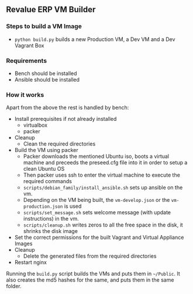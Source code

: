 ## Revalue ERP VM Builder


### Steps to build a VM Image

* `python build.py` builds a new Production VM, a Dev VM and a Dev Vagrant Box


### Requirements 

* Bench should be installed
* Ansible should be installed


### How it works

Apart from the above the rest is handled by bench:

* Install prerequisites if not already installed
	- virtualbox
	- packer
* Cleanup
	- Clean the required directories
* Build the VM using packer
	- Packer downloads the mentioned Ubuntu iso, boots a virtual machine and preceeds the preseed.cfg file into it in order to setup a clean Ubuntu OS
	- Then packer uses ssh to enter the virtual machine to execute the required commands
	- `scripts/debian_family/install_ansible.sh` sets up ansible on the vm.
	- Depending on the VM being built, the `vm-develop.json` or the `vm-production.json` is used
	- `scripts/set_message.sh` sets welcome message (with update instructions) in the vm.
	- `scripts/cleanup.sh` writes zeros to all the free space in the disk, it shrinks the disk image
* Set the correct permissions for the built Vagrant and Virtual Appliance Images
* Cleanup
	- Delete the generated files from the required directories
* Restart nginx 


Running the `build.py` script builds the VMs and puts them in `~/Public`. It also creates the md5 hashes for the same, and puts them in the same folder.
